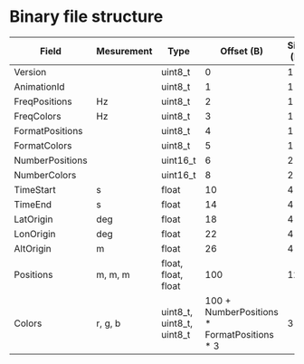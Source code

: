 # Binary file structure

| Field           | Mesurement | Type                      | Offset (B) | Size (B) |
| --------------- | ---------- | ------------------------- | ---------- | -------- |
| Version         |            | uint8_t                   | 0          | 1        |
| AnimationId     |            | uint8_t                   | 1          | 1        |
| FreqPositions   | Hz         | uint8_t                   | 2          | 1        |
| FreqColors      | Hz         | uint8_t                   | 3          | 1        |
| FormatPositions |            | uint8_t                   | 4          | 1        |
| FormatColors    |            | uint8_t                   | 5          | 1        |
| NumberPositions |            | uint16_t                  | 6          | 2        |
| NumberColors    |            | uint16_t                  | 8          | 2        |
| TimeStart       | s          | float                     | 10         | 4        |
| TimeEnd         | s          | float                     | 14         | 4        |
| LatOrigin       | deg        | float                     | 18         | 4        |
| LonOrigin       | deg        | float                     | 22         | 4        |
| AltOrigin       | m          | float                     | 26         | 4        |
| Positions       | m, m, m    | float, float, float       | 100        | 12       |
| Colors          | r, g, b    | uint8_t, uint8_t, uint8_t | 100 + NumberPositions * FormatPositions * 3       | 3        |
